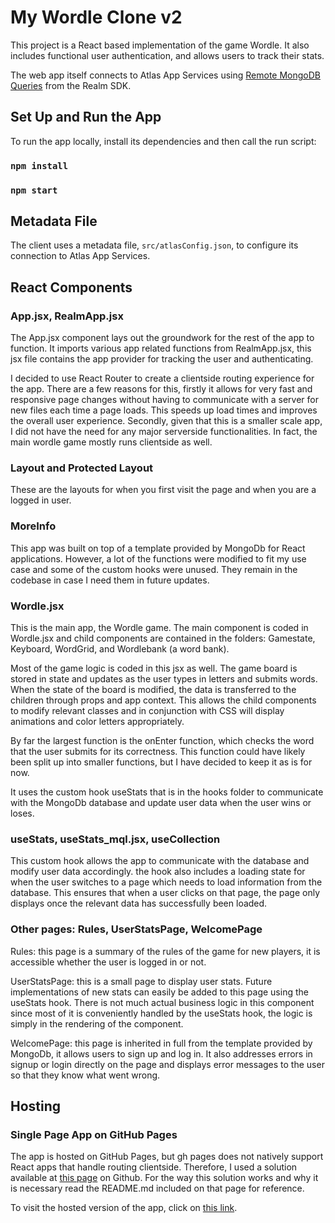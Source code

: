 # My Wordle Clone v2


This project is a React based implementation of the game Wordle. It also includes functional user authentication,
and allows users to track their stats.

The web app itself connects to Atlas App Services using [Remote MongoDB Queries](https://mongodb.com/docs/realm/web/mongodb/) from the Realm SDK.


## Set Up and Run the App


To run the app locally, install its dependencies and then call the run script:

### `npm install`

### `npm start`


## Metadata File

The client uses a metadata file, ``src/atlasConfig.json``, to configure
its connection to Atlas App Services.


## React Components

### App.jsx, RealmApp.jsx
The App.jsx component lays out the groundwork for the rest of the app to function.
It imports various app related functions from RealmApp.jsx, this jsx file contains the app provider for tracking the user and authenticating.

I decided to use React Router to create a clientside routing experience for the app.
There are a few reasons for this, firstly it allows for very fast and responsive page changes without having to communicate with a server for new files each time a page loads. This speeds up load times and improves the overall user experience. Secondly, given that this is a smaller scale app, I did not have the need for any major serverside functionalities. In fact, the main wordle game mostly runs clientside as well.

### Layout and Protected Layout

These are the layouts for when you first visit the page and when you are a logged in user.

### MoreInfo

This app was built on top of a template provided by MongoDb for React applications. However, a lot of the functions were modified to fit my use case and some of the custom hooks were unused. They remain in the codebase in case I need them in future updates.

### Wordle.jsx

This is the main app, the Wordle game. The main component is coded in Wordle.jsx and child components are contained in the folders: Gamestate, Keyboard, WordGrid, and Wordlebank (a word bank).

Most of the game logic is coded in this jsx as well. The game board is stored in state and updates as the user types in letters and submits words. When the state of the board is modified, the data is transferred to the children through props and app context. This allows the child components to modify relevant classes and in conjunction with CSS will display animations and color letters appropriately.

By far the largest function is the onEnter function, which checks the word that the user submits for its correctness. This function could have likely been split up into smaller functions, but I have decided to keep it as is for now.

It uses the custom hook useStats that is in the hooks folder to communicate with the MongoDb database and update user data when the user wins or loses.

### useStats, useStats_mql.jsx, useCollection

This custom hook allows the app to communicate with the database and modify user data accordingly. the hook also includes a loading state for when the user switches to a page which needs to load information from the database. This ensures that when a user clicks on that page, the page only displays once the relevant data has successfully been loaded.

### Other pages: Rules, UserStatsPage, WelcomePage

Rules: this page is a summary of the rules of the game for new players, it is accessible whether the user is logged in or not.

UserStatsPage: this is a small page to display user stats. Future implementations of new stats can easily be added to this page using the useStats hook. There is not much actual business logic in this component since most of it is conveniently handled by the useStats hook, the logic is simply in the rendering of the component.

WelcomePage: this page is inherited in full from the template provided by MongoDb, it allows users to sign up and log in. It also addresses errors in signup or login directly on the page and displays error messages to the user so that they know what went wrong.

## Hosting

### Single Page App on GitHub Pages

The app is hosted on GitHub Pages, but gh pages does not natively support React apps that handle routing clientside. Therefore, I used a solution available at [this page](https://github.com/rafgraph/spa-github-pages#readme) on Github. For the way this solution works and why it is necessary read the README.md included on that page for reference.

To visit the hosted version of the app, click on [this link](https://tony2450.github.io/wordle2-MERN).


